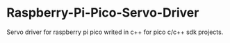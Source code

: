 # Raspberry-Pi-Pico-Servo-Driver
Servo driver for raspberry pi pico writed in c++ for pico c/c++ sdk projects.
